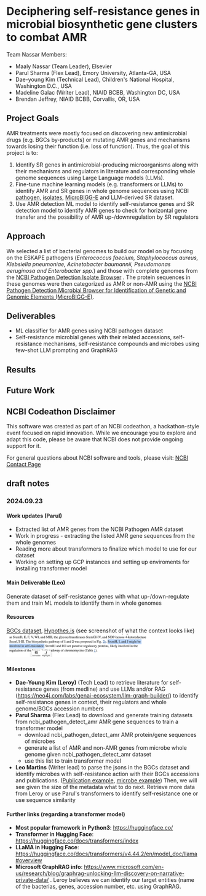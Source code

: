 # Deciphering self-resistance genes in microbial biosynthetic gene clusters to combat AMR

Team Nassar Members:
- Maaly Nassar (Team Leader), Elsevier
- Parul Sharma (Flex Lead), Emory University, Atlanta-GA, USA
- Dae-young Kim (Technical Lead), Children's National Hospital, Washington D.C., USA
- Madeline Galac (Writer Lead), NIAID BCBB, Washington DC, USA
- Brendan Jeffrey, NIAID BCBB, Corvallis, OR, USA

## Project Goals
AMR treatments were mostly focused on discovering new antimicrobial drugs (e.g. BGCs by-products) or mutating AMR genes and mechanisms towards losing their function (i.e. loss of function). Thus, the goal of this project is to:
1. Identify SR genes in antimicrobial-producing microorganisms along with their mechanisms and regulators in literature and corresponding whole genome sequences using Large Language models (LLMs).
2. Fine-tune machine learning models (e.g. transformers or LLMs) to identify AMR and SR genes in whole genome sequences using NCBI [pathogen](https://www.ncbi.nlm.nih.gov/pathogens/), [isolates](https://www.ncbi.nlm.nih.gov/pathogens/isolates/), [MicroBIGG-E](https://www.ncbi.nlm.nih.gov/pathogens/microbigge/) and LLM-derived SR dataset.
3. Use AMR detection ML model to identify self-resistance genes and SR detection model to identify AMR genes to check for horizontal gene transfer and the possibility of AMR up-/downregulation by SR regulators

## Approach
We selected a list of bacterial genomes to build our model on by focusing on the ESKAPE pathogens (*Enterococcus faecium, Staphylococcus aureus, Klebsiella 
pneumoniae, Acinetobacter baumannii, Pseudomonas aeruginosa and Enterobacter spp.*) and those with complete genomes from the [NCBI Pathogen Detection Isolate Browser](https://www.ncbi.nlm.nih.gov/pathogens/isolates/) . The protein sequences in these genomes were then categorized as AMR or non-AMR using the [NCBI Pathogen Detection Microbial Browser for Identification of Genetic and Genomic Elements (MicroBIGG-E)](https://www.ncbi.nlm.nih.gov/pathogens/microbigge/). 

## Deliverables
- ML classifier for AMR genes using NCBI pathogen dataset
- Self-resistance microbial genes with their related accessions, self-resistance mechanisms, self-resistance compounds and microbes using few-shot LLM prompting and GraphRAG

## Results

## Future Work

## NCBI Codeathon Disclaimer
This software was created as part of an NCBI codeathon, a hackathon-style event focused on rapid innovation. While we encourage you to explore and adapt this code, please be aware that NCBI does not provide ongoing support for it.

For general questions about NCBI software and tools, please visit: [NCBI Contact Page](https://www.ncbi.nlm.nih.gov/home/about/contact/)

## draft notes 

### 2024.09.23
#### Work updates (Parul)
- Extracted list of AMR genes from the NCBI Pathogen AMR dataset
- Work in progress - extracting the listed AMR gene sequences from the whole genomes
- Reading more about transformers to finalize which model to use for our dataset
- Working on setting up GCP instances and setting up enviroments for installing transformer model

#### Main Deliverable (Leo)
Generate dataset of self-resistance genes with what up-/down-regulate them and train ML models to identify them in whole genomes
#### Resources 
[BGCs dataset](https://gitlab.com/maaly7/bgc_discovery_for_t_cell_immunology/-/tree/master/data/training_dataset/emerald?ref_type=heads), 
[Hypothes.is](https://hypothes.is/groups/a27kDwg4/bgcs-molcon) (see screenshot of what the context looks like)
<img src="figures/hypothesis001.png" width="400">
#### Milestones

* **Dae-Young Kim (Leroy)** (Tech Lead) to retrieve literature for self-resistance genes (from medline) and use LLMs and/or 
RAG (https://neo4j.com/labs/genai-ecosystem/llm-graph-builder/) to identify self-resistance genes in context,  their regulators and whole genome/BGCs accession numbers 
* **Parul Sharma** (Flex Lead) to download and generate training datasets from ncbi_pathogen_detect_amr AMR gene sequences to train a transformer model 
    * download ncbi_pathogen_detect_amr AMR protein/gene sequences of microbes
    * generate a list of AMR and non-AMR genes from microbe whole genome given ncbi_pathogen_detect_amr dataset
    * use this list to train transformer model
* **Leo Martins** (Writer lead) to parse the jsons in the BGCs dataset and identify microbes with self-resistance action with their BGCs accessions and publications. 
([Publication example](https://www.ncbi.nlm.nih.gov/pmc/articles/PMC5992853/), [microbe example](https://gitlab.com/maaly7/bgc_discovery_for_t_cell_immunology/-/blob/master/data/training_dataset/emerald/mibig3_emerald_4/MT459796.1.json))
Then, we will see given the size of the metadata what to do next. Retrieve more data from Leroy or use Parul's transformers to identify self-resistance one or use sequence similarity

#### Further links (regarding a transformer model)
* **Most popular framework in Python3**: https://huggingface.co/
* **Transformer in Hugging Face**: https://huggingface.co/docs/transformers/index
* **LLaMA in Hugging Face**: https://huggingface.co/docs/transformers/v4.44.2/en/model_doc/llama#overview
* **Microsoft GraphRAG info**: https://www.microsoft.com/en-us/research/blog/graphrag-unlocking-llm-discovery-on-narrative-private-data/ . Leroy believes we can identify our target entities (name of the bacterias, genes, accession number, etc. using GraphRAG.
